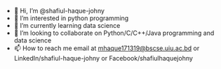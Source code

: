 - 👋 Hi, I’m @shafiul-haque-johny
- 👀 I’m interested in python programming
- 🌱 I’m currently learning data science
- 💞️ I’m looking to collaborate on Python/C/C++/Java programming and data science
- 📫 How to reach me email at mhaque171319@bscse.uiu.ac.bd or LinkedIn/shafiul-haque-johny or Facebook/shafiulhaquejohny

<!---
shafiul-haque-johny/shafiul-haque-johny is a ✨ special ✨ repository because its `README.md` (this file) appears on your GitHub profile.
You can click the Preview link to take a look at your changes.
--->
